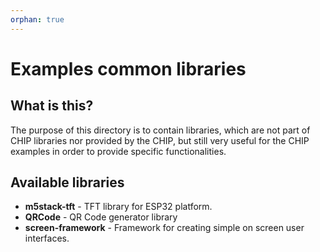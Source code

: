 ```yaml
---
orphan: true
---
```


# Examples common libraries

## What is this?

The purpose of this directory is to contain libraries, which are not part of
CHIP libraries nor provided by the CHIP, but still very useful for the CHIP
examples in order to provide specific functionalities.

## Available libraries

-   **m5stack-tft** - TFT library for ESP32 platform.
-   **QRCode** - QR Code generator library
-   **screen-framework** - Framework for creating simple on screen user
    interfaces.
